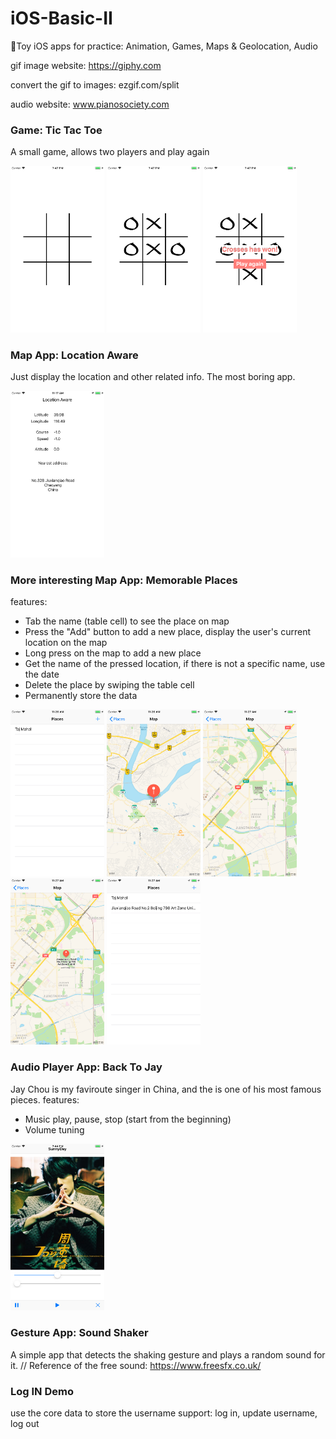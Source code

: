 # iOS-Basic-II
📱Toy iOS apps for practice: Animation, Games, Maps &amp; Geolocation, Audio

gif image website: https://giphy.com

convert the gif to images: ezgif.com/split

audio website: www.pianosociety.com

### Game: Tic Tac Toe
A small game, allows two players and play again

<img width="150" src="https://github.com/WangWurong/iOS-Basic-II/blob/master/Screenshots/tictactoe_1.png" alt="Tic Tac Toe game screenshot"/>
<img width="150" src="https://github.com/WangWurong/iOS-Basic-II/blob/master/Screenshots/tictactoe_2.png" alt="Tic Tac Toe game screenshot"/>
<img width="150" src="https://github.com/WangWurong/iOS-Basic-II/blob/master/Screenshots/tictactoe_3.png" alt="Tic Tac Toe game screenshot"/>

### Map App: Location Aware
Just display the location and other related info. The most boring app.

<img width="150" src="https://github.com/WangWurong/iOS-Basic-II/blob/master/Screenshots/location_aware.png" alt="Location Aware screenshot"/>

### More interesting Map App: Memorable Places
features:

* Tab the name (table cell) to see the place on map
* Press the "Add" button to add a new place, display the user's current location on the map
* Long press on the map to add a new place
* Get the name of the pressed location, if there is not a specific name, use the date
* Delete the place by swiping the table cell
* Permanently store the data

<img width="150" src="https://github.com/WangWurong/iOS-Basic-II/blob/master/Screenshots/memorable_places_1.png" alt="Memorable Places screenshot"/>

<img width="150" src="https://github.com/WangWurong/iOS-Basic-II/blob/master/Screenshots/memorable_places_2.png" alt="Memorable Places screenshot"/>

<img width="150" src="https://github.com/WangWurong/iOS-Basic-II/blob/master/Screenshots/memorable_places_3.png" alt="Memorable Places screenshot"/>

<img width="150" src="https://github.com/WangWurong/iOS-Basic-II/blob/master/Screenshots/memorable_places_4.png" alt="Memorable Places screenshot"/>

<img width="150" src="https://github.com/WangWurong/iOS-Basic-II/blob/master/Screenshots/memorable_places_5.png" alt="Memorable Places screenshot"/>

### Audio Player App: Back To Jay
Jay Chou is my faviroute singer in China, and the <Qing Tian> is one of his most famous pieces.
features:

* Music play, pause, stop (start from the beginning)
* Volume tuning

<img width="150" src="https://github.com/WangWurong/iOS-Basic-II/blob/master/Screenshots/back_to_jay.png" alt="Ye Hui Mei Album cover screenshot"/>

### Gesture App: Sound Shaker
A simple app that detects the shaking gesture and plays a random sound for it. //
Reference of the free sound: https://www.freesfx.co.uk/

### Log IN Demo
use the core data to store the username
support: log in, update username, log out




